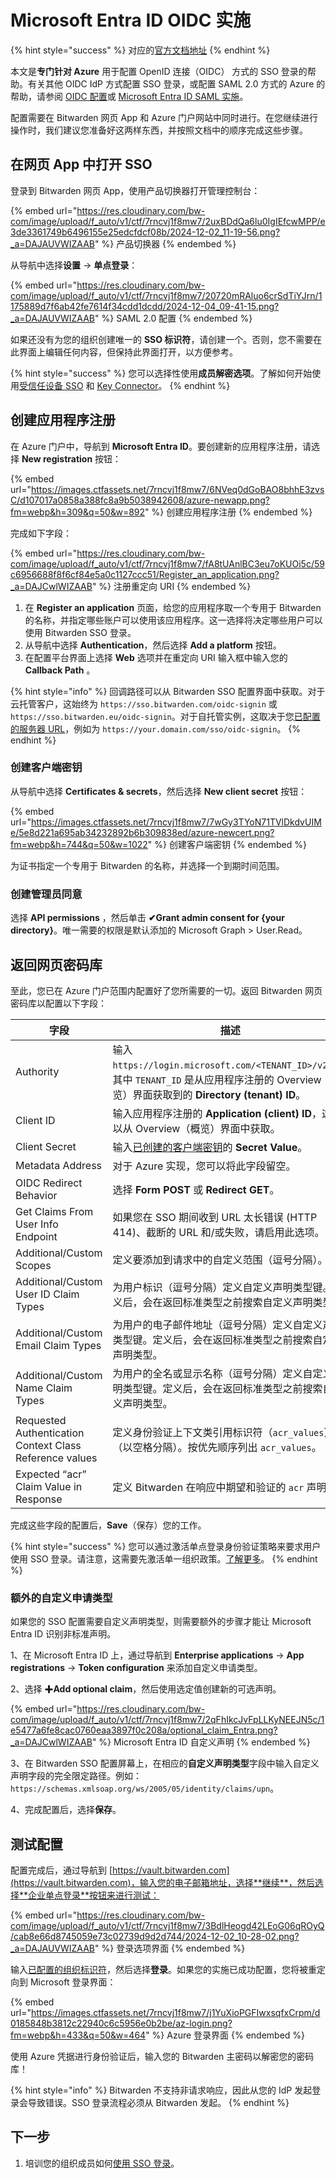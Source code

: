 # Microsoft Entra ID OIDC 实施

{% hint style="success" %}
对应的[官方文档地址](https://bitwarden.com/help/oidc-microsoft-entra-id/)
{% endhint %}

本文是**专门针对 Azure** 用于配置 OpenID 连接（OIDC） 方式的 SSO 登录的帮助。有关其他 OIDC IdP 方式配置 SSO 登录，或配置 SAML 2.0 方式的 Azure 的帮助，请参阅 [OIDC 配置](../../../login-with-sso/oidc-configuration.md)或 [Microsoft Entra ID SAML 实施](microsoft-entra-id-saml-implementation.md)。

配置需要在 Bitwarden 网页 App 和 Azure 门户网站中同时进行。在您继续进行操作时，我们建议您准备好这两样东西，并按照文档中的顺序完成这些步骤。

## 在网页 App 中打开 SSO <a href="#open-sso-in-the-web-app" id="open-sso-in-the-web-app"></a>

登录到 Bitwarden 网页 App，使用产品切换器打开管理控制台：

{% embed url="https://res.cloudinary.com/bw-com/image/upload/f_auto/v1/ctf/7rncvj1f8mw7/2uxBDdQa6lu0IgIEfcwMPP/e3de3361749b6496155e25edcfdcf08b/2024-12-02_11-19-56.png?_a=DAJAUVWIZAAB" %}
产品切换器
{% endembed %}

从导航中选择**设置** → **单点登录**：

{% embed url="https://res.cloudinary.com/bw-com/image/upload/f_auto/v1/ctf/7rncvj1f8mw7/20720mRAluo6crSdTiYJrn/1175889d7f6ab42fe7614f34cdd1dcdd/2024-12-04_09-41-15.png?_a=DAJAUVWIZAAB" %}
SAML 2.0 配置
{% endembed %}

如果还没有为您的组织创建唯一的 **SSO 标识符**，请创建一个。否则，您不需要在此界面上编辑任何内容，但保持此界面打开，以方便参考。

{% hint style="success" %}
您可以选择性使用**成员解密选项**。了解如何开始使用[受信任设备 SSO](../trusted-devices/about-trusted-devices.md) 和 [Key Connector](../../../login-with-sso/about-key-connector.md)。
{% endhint %}

## 创建应用程序注册 <a href="#create-an-app-registration" id="create-an-app-registration"></a>

在 Azure 门户中，导航到 **Microsoft Entra ID**。要创建新的应用程序注册，请选择 **New registration** 按钮：

{% embed url="https://images.ctfassets.net/7rncvj1f8mw7/6NVeq0dGoBAO8bhhE3zvsC/d107017a0858a388fc8a9b5038942608/azure-newapp.png?fm=webp&h=309&q=50&w=892" %}
创建应用程序注册
{% endembed %}

完成如下字段：

{% embed url="https://res.cloudinary.com/bw-com/image/upload/f_auto/v1/ctf/7rncvj1f8mw7/fA8tUAnlBC3eu7oKUOi5c/59c6956688f8f6cf84e5a0c1127ccc51/Register_an_application.png?_a=DAJCwlWIZAAB" %}
注册重定向 URI
{% endembed %}

1. 在 **Register an application** 页面，给您的应用程序取一个专用于 Bitwarden 的名称，并指定哪些账户可以使用该应用程序。这一选择将决定哪些用户可以使用 Bitwarden SSO 登录。
2. 从导航中选择 **Authentication**，然后选择 **Add a platform** 按钮。
3. 在配置平台界面上选择 **Web** 选项并在重定向 URI 输入框中输入您的 **Callback Path** 。

{% hint style="info" %}
回调路径可以从 Bitwarden SSO 配置界面中获取。对于云托管客户，这始终为 `https://sso.bitwarden.com/oidc-signin` 或 `https://sso.bitwarden.eu/oidc-signin`。对于自托管实例，这取决于您[已配置的服务器 URL](../../../self-hosting/install-and-deploy-guides/docker/linux-standard-deployment.md#configure-your-domain)，例如为 `https://your.domain.com/sso/oidc-signin`。
{% endhint %}

### 创建客户端密钥 <a href="#create-a-client-secret" id="create-a-client-secret"></a>

从导航中选择 **Certificates & secrets**，然后选择 **New client secret** 按钮：

{% embed url="https://images.ctfassets.net/7rncvj1f8mw7/7wGy3TYoN71TVlDkdvUIMe/5e8d221a695ab34232892b6b309838ed/azure-newcert.png?fm=webp&h=744&q=50&w=1022" %}
创建客户端密钥
{% endembed %}

为证书指定一个专用于 Bitwarden 的名称，并选择一个到期时间范围。

### 创建管理员同意 <a href="#create-admin-consent" id="create-admin-consent"></a>

选择 **API permissions** ，然后单击 **✔︎Grant admin consent for {your directory}**。唯一需要的权限是默认添加的 Microsoft Graph > User.Read。

## 返回网页密码库 <a href="#back-to-the-web-vault" id="back-to-the-web-vault"></a>

至此，您已在 Azure 门户范围内配置好了您所需要的一切。返回 Bitwarden 网页密码库以配置以下字段：

| 字段                                                      | 描述                                                                                                                       |
| ------------------------------------------------------- | ------------------------------------------------------------------------------------------------------------------------ |
| Authority                                               | 输入 `https://login.microsoft.com/<TENANT_ID>/v2.0`，其中 `TENANT_ID` 是从应用程序注册的 Overview（概览）界面获取到的 **Directory (tenant) ID**。 |
| Client ID                                               | 输入应用程序注册的 **Application (client) ID**，这可以从 Overview（概览）界面中获取。                                                            |
| Client Secret                                           | 输入[已创建的客户端密钥](microsoft-entra-id-oidc-implementation.md#create-a-client-secret)的 **Secret Value**。                       |
| Metadata Address                                        | 对于 Azure 实现，您可以将此字段留空。                                                                                                   |
| OIDC Redirect Behavior                                  | 选择 **Form POST** 或 **Redirect GET**。                                                                                     |
| Get Claims From User Info Endpoint                      | 如果您在 SSO 期间收到 URL 太长错误 (HTTP 414)、截断的 URL 和/或失败，请启用此选项。                                                                  |
| Additional/Custom Scopes                                | 定义要添加到请求中的自定义范围（逗号分隔）。                                                                                                   |
| Additional/Custom User ID Claim Types                   | 为用户标识（逗号分隔）定义自定义声明类型键。定义后，会在返回标准类型之前搜索自定义声明类型。                                                                           |
| Additional/Custom Email Claim Types                     | 为用户的电子邮件地址（逗号分隔）定义自定义声明类型键。定义后，会在返回标准类型之前搜索自定义声明类型。                                                                      |
| Additional/Custom Name Claim Types                      | 为用户的全名或显示名称（逗号分隔）定义自定义声明类型键。定义后，会在返回标准类型之前搜索自定义声明类型。                                                                     |
| Requested Authentication Context Class Reference values | 定义身份验证上下文类引用标识符（`acr_values`）（以空格分隔）。按优先顺序列出 `acr_values`。                                                               |
| Expected “acr” Claim Value in Response                  | 定义 Bitwarden 在响应中期望和验证的 `acr` 声明值。                                                                                       |

完成这些字段的配置后，**Save**（保存）您的工作。

{% hint style="success" %}
您可以通过激活单点登录身份验证策略来要求用户使用 SSO 登录。请注意，这需要先激活单一组织政策。[了解更多](../../../organizations/enterprise-policies.md)。
{% endhint %}

### 额外的自定义申请类型 <a href="#additional-custom-claim-types" id="additional-custom-claim-types"></a>

如果您的 SSO 配置需要自定义声明类型，则需要额外的步骤才能让 Microsoft Entra ID 识别非标准声明。

1、在 Microsoft Entra ID 上，通过导航到 **Enterprise applications** → **App registrations** → **Token configuration** 来添加自定义申请类型。

2、选择 ✚**Add optional claim**，然后使用选定值创建新的可选声明。

{% embed url="https://res.cloudinary.com/bw-com/image/upload/f_auto/v1/ctf/7rncvj1f8mw7/2qFhIkcJvFpLLKyNEEJN5c/1e5477a6fe8cac0760eaa3897f0c208a/optional_claim_Entra.png?_a=DAJCwlWIZAAB" %}
Microsoft Entra ID 自定义声明
{% endembed %}

3、在 Bitwarden SSO 配置屏幕上，在相应的**自定义声明类型**字段中输入自定义声明字段的完全限定路径。例如：`https://schemas.xmlsoap.org/ws/2005/05/identity/claims/upn`。

4、完成配置后，选择**保存**。

## 测试配置 <a href="#test-the-configuration" id="test-the-configuration"></a>

配置完成后，通过导航到 [https://vault.bitwarden.com](https://vault.bitwarden.com)，输入您的电子邮箱地址，选择**继续**，然后选择**企业单点登录**按钮来进行测试：

{% embed url="https://res.cloudinary.com/bw-com/image/upload/f_auto/v1/ctf/7rncvj1f8mw7/3BdlHeogd42LEoG06qROyQ/cab8e66d8745059e73c02739d9d2d744/2024-12-02_10-28-02.png?_a=DAJAUVWIZAAB" %}
登录选项界面
{% endembed %}

输入[已配置的组织标识符](../../../login-with-sso/saml-2.0-configuration.md#step-1-enabling-login-with-sso)，然后选择**登录**。如果您的实施已成功配置，您将被重定向到 Microsoft 登录界面：

{% embed url="https://images.ctfassets.net/7rncvj1f8mw7/j1YuXioPGFIwxsqfxCrpm/d0185848b3812c22940c6c5956e0b2be/az-login.png?fm=webp&h=433&q=50&w=464" %}
Azure 登录界面
{% endembed %}



使用 Azure 凭据进行身份验证后，输入您的 Bitwarden 主密码以解密您的密码库！

{% hint style="info" %}
Bitwarden 不支持非请求响应，因此从您的 IdP 发起登录会导致错误。SSO 登录流程必须从 Bitwarden 发起。
{% endhint %}

## 下一步 <a href="#next-steps" id="next-steps"></a>

1. 培训您的组织成员如何[使用 SSO 登录](../../../login-with-sso/using-login-with-sso.md)。

